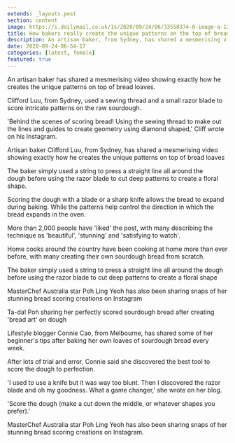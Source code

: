 ```yaml
---
extends: _layouts.post
section: content
image: https://i.dailymail.co.uk/1s/2020/09/24/06/33558374-0-image-a-129_1600926312143.jpg 
title: How bakers really create the unique patterns on the top of bread loaves 
description: An artisan baker, from Sydney, has shared a mesmerising video showing exactly how he creates the unique patterns on top of bread loaves. 
date: 2020-09-24-06-54-17 
categories: [latest, female] 
featured: true 
--- 
```

An artisan baker has shared a mesmerising video showing exactly how he creates the unique patterns on top of bread loaves.

Clifford Luu, from Sydney, used a sewing thread and a small razor blade to score intricate patterns on the raw sourdough.

'Behind the scenes of scoring bread! Using the sewing thread to make out the lines and guides to create geometry using diamond shaped,' Cliff wrote on his Instagram.

Artisan baker Clifford Luu, from Sydney, has shared a mesmerising video showing exactly how he creates the unique patterns on top of bread loaves

The baker simply used a string to press a straight line all around the dough before using the razor blade to cut deep patterns to create a floral shape.

Scoring the dough with a blade or a sharp knife allows the bread to expand during baking. While the patterns help control the direction in which the bread expands in the oven.

More than 2,000 people have 'liked' the post, with many describing the technique as 'beautiful', 'stunning' and 'satisfying to watch'.  

Home cooks around the country have been cooking at home more than ever before, with many creating their own sourdough bread from scratch.

The baker simply used a string to press a straight line all around the dough before using the razor blade to cut deep patterns to create a floral shape

MasterChef Australia star Poh Ling Yeoh has also been sharing snaps of her stunning bread scoring creations on Instagram

Ta-da! Poh sharing her perfectly scored sourdough bread after creating 'bread art' on dough

Lifestyle blogger Connie Cao, from Melbourne, has shared some of her beginner's tips after baking her own loaves of sourdough bread every week.

After lots of trial and error, Connie said she discovered the best tool to score the dough to perfection.

'I used to use a knife but it was way too blunt. Then I discovered the razor blade and oh my goodness. What a game changer,' she wrote on her blog.

'Score the dough (make a cut down the middle, or whatever shapes you prefer).'

MasterChef Australia star Poh Ling Yeoh has also been sharing snaps of her stunning bread scoring creations on Instagram.


